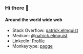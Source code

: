<!--
**patrick-elmquist/patrick-elmquist** is a ✨ _special_ ✨ repository because its `README.md` (this file) appears on your GitHub profile.

Here are some ideas to get you started:

- 🔭 I’m currently working on ...
- 🌱 I’m currently learning ...
- 👯 I’m looking to collaborate on ...
- 🤔 I’m looking for help with ...
- 💬 Ask me about ...
- 📫 How to reach me: ...
- 😄 Pronouns: ...
- ⚡ Fun fact: ...

Nice stats themes:
- aura_dark
- onedark
-->
### Hi there 👋

#### Around the world wide web
- Stack Overflow: [patrick.elmquist](https://stackoverflow.com/users/2281718/patrick-elmquist)
- Medium: [@patrick.elmquist](https://medium.com/@patrick.elmquist)
- LinkedIn: [Profile](https://www.linkedin.com/in/patrickelmquist/)
- Monkeytype: [pagge](https://monkeytype.com/profile/pagge)

